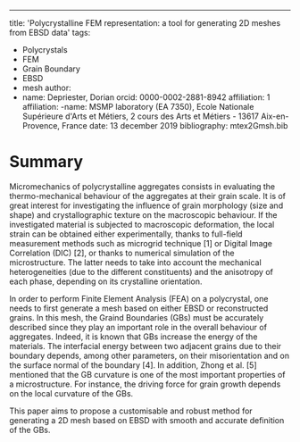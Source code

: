 ---
title: 'Polycrystalline FEM representation: a tool
for generating 2D meshes from EBSD data'
tags:
  - Polycrystals
  - FEM
  - Grain Boundary
  - EBSD
  - mesh
author:
  - name: Depriester, Dorian
  orcid: 0000-0002-2881-8942
  affiliation: 1
affiliation:
  -name: MSMP laboratory (EA 7350), Ecole Nationale Supérieure d'Arts et Métiers, 2 cours des Arts et Métiers - 13617
Aix-en-Provence, France
date: 13 december 2019
bibliography: mtex2Gmsh.bib

# Summary
Micromechanics of polycrystalline aggregates consists in evaluating the thermo-mechanical behaviour of the aggregates at their grain scale. 
It is of great interest for investigating the influence of grain morphology (size and shape) and crystallographic texture on the macroscopic behaviour. 
If the investigated material is subjected to macroscopic deformation, the local strain can be obtained either experimentally, 
thanks to full-field measurement methods such as microgrid technique [1] or Digital Image Correlation (DIC) [2],
or thanks to numerical simulation of the microstructure. 
The latter needs to take into account the mechanical heterogeneities (due to the different constituents) and the anisotropy of each phase,
depending on its crystalline orientation.

In order to perform Finite Element Analysis (FEA) on a polycrystal, one needs to first generate a mesh based on either EBSD or reconstructed grains. 
In this mesh, the Graind Boundaries (GBs) must be accurately described since they play an important role in the overall behaviour of aggregates. 
Indeed, it is known that GBs increase the energy of the materials. 
The interfacial energy between two adjacent grains due to their boundary depends, among other parameters, on their misorientation and on the surface
normal of the boundary [4]. 
In addition, Zhong et al. [5] mentioned that the GB curvature is one of the most important properties of a microstructure. For instance, the driving
force for grain growth depends on the local curvature of the GBs.

This paper aims to propose a customisable and robust method for generating a 2D mesh based on EBSD with smooth and accurate definition of the GBs.
